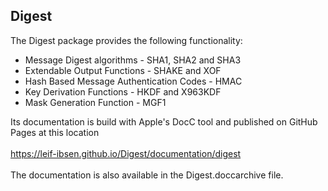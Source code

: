 <h2><b>Digest</b></h2>

The Digest package provides the following functionality:
<ul>
<li>Message Digest algorithms - SHA1, SHA2 and SHA3</li>
<li>Extendable Output Functions - SHAKE and XOF</a></li>
<li>Hash Based Message Authentication Codes - HMAC</li>
<li>Key Derivation Functions - HKDF and X963KDF</a></li>
<li>Mask Generation Function - MGF1</a></li>
</ul>

Its documentation is build with Apple's DocC tool and published on GitHub Pages at this location</br></br>
    https://leif-ibsen.github.io/Digest/documentation/digest</br></br>
The documentation is also available in the Digest.doccarchive file.
